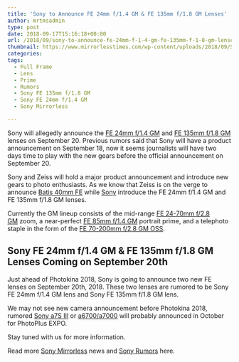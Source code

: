 ```yaml
---
title: 'Sony to Announce FE 24mm f/1.4 GM & FE 135mm f/1.8 GM Lenses'
author: mrtmsadmin
type: post
date: 2018-09-17T15:16:18+00:00
url: /2018/09/sony-to-announce-fe-24mm-f-1-4-gm-fe-135mm-f-1-8-gm-lenses/
thumbnail: https://www.mirrorlesstimes.com/wp-content/uploads/2018/09/Sony-FE-Lenses.jpg
categories:
tags:
  - Full Frame
  - Lens
  - Prime
  - Rumors
  - Sony FE 135mm f/1.8 GM
  - Sony FE 24mm f/1.4 GM
  - Sony Mirrorless

---
```

Sony will allegedly announce the <a href="https://www.mirrorlesstimes.com/tags/sony-fe-24mm-f-1-4-gm/" target="_blank" rel="noopener">FE 24mm f/1.4 GM</a> and <a href="https://www.mirrorlesstimes.com/tags/sony-fe-135mm-f-1-8-gm/" target="_blank" rel="noopener">FE 135mm f/1.8 GM</a> lenses on September 20. Previous rumors said that Sony will have a product announcement on September 18, now it seems journalists will have two days time to play with the new gears before the official announcement on September 20.

Sony and Zeiss will hold a major product announcement and introduce new gears to photo enthusiasts. As we know that Zeiss is on the verge to announce <a href="https://www.mirrorlesstimes.com/tags/zeiss-batis-40mm-f-2-cf-fe/" target="_blank" rel="noopener">Batis 40mm FE</a> while [Sony][1] introduce the FE 24mm f/1.4 GM and FE 135mm f/1.8 GM lenses.

Currently the GM lineup consists of the mid-range <a href="https://www.amazon.com/Sony-FE-24-70mm-2-8-Lens/dp/B01BESQYJW/?tag=daicamnew-20" target="_blank" rel="nofollow noopener" data-amzn-asin="B01BESQYJW">FE 24-70mm f/2.8 GM</a> zoom, a near-perfect <a href="https://www.amazon.com/Sony-FE-85mm-1-4-Lens/dp/B01BESR5KO/?tag=daicamnew-20" target="_blank" rel="nofollow noopener" data-amzn-asin="B01BESR5KO">FE 85mm f/1.4 GM</a> portrait prime, and a telephoto staple in the form of the <a href="https://www.amazon.com/Sony-70-200mm-2-8-OSS-Lens/dp/B01IDQEQ34/?tag=daicamnew-20" target="_blank" rel="nofollow noopener" data-amzn-asin="B01IDQEQ34">FE 70-200mm f/2.8 GM OSS</a>.<!--more-->

## Sony FE 24mm f/1.4 GM & FE 135mm f/1.8 GM Lenses Coming on September 20th

Just ahead of Photokina 2018, Sony is going to announce two new FE lenses on September 20th, 2018. These two lenses are rumored to be Sony FE 24mm f/1.4 GM lens and Sony FE 135mm f/1.8 GM lens.

We may not see new camera announcement before Photokina 2018, rumored <a href="https://www.mirrorlesstimes.com/tags/sony-a7s-iii/" target="_blank" rel="noopener">Sony a7S III</a> or <a href="https://www.mirrorlesstimes.com/tags/sony-a6700/" target="_blank" rel="noopener">a6700/a7000</a> will probably announced in October for PhotoPlus EXPO.

Stay tuned with us for more information.

Read more <a href="https://www.mirrorlesstimes.com/tags/sony-mirrorless/" target="_blank" rel="noopener">Sony Mirrorless</a> news and <a href="https://www.dailycameranews.com/tag/sony-rumors/" target="_blank" rel="noopener">Sony Rumors</a> here.

 [1]: https://www.dailycameranews.com/category/sony/